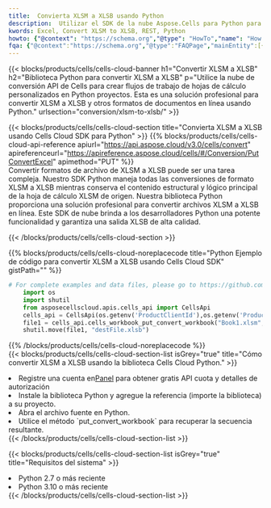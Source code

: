 ```yaml
---
title:  Convierta XLSM a XLSB usando Python
description:  Utilizar el SDK de la nube Aspose.Cells para Python para convertir un archivo de formato XLSM a un archivo de formato XLSB.
kwords: Excel, Convert XLSM to XLSB, REST, Python
howto: {"@context": "https://schema.org","@type": "HowTo","name": "How to convert XLSM to XLSB using the Cells Cloud Python library.","description": "How to convert XLSM to XLSB using the Cells Cloud Python library.","image": {"@type": "ImageObject"},"url": "/python/conversion/xlsm-to-xlsb/","step": [{ "@type": "HowToStep","name": "How to convert XLSM to XLSB using the Cells Cloud Python library. step 1", "image": {"@type": "ImageObject",},"url": "/python/conversion/xlsm-to-xlsb/","text": "Register an account at <a href='https://dashboard.aspose.cloud/'>Dashboard</a> to get free API quota & authorization details",},{ "@type": "HowToStep","name": "How to convert XLSM to XLSB using the Cells Cloud Python library. step 1", "image": {"@type": "ImageObject",},"url": "/python/conversion/xlsm-to-xlsb/","text": "Install Python library and add the reference (import the library) to your project.",},{ "@type": "HowToStep","name": "How to convert XLSM to XLSB using the Cells Cloud Python library. step 1", "image": {"@type": "ImageObject",},"url": "/python/conversion/xlsm-to-xlsb/","text": "Open the source file in Python.",},{ "@type": "HowToStep","name": "How to convert XLSM to XLSB using the Cells Cloud Python library. step 1", "image": {"@type": "ImageObject",},"url": "/python/conversion/xlsm-to-xlsb/","text": "Use the `put_convert_workbook` method to retrieve the resulting stream.",}, ],"supply": {"@type": "HowToSupply","name": "document"},"tool": [{"@type": "HowToTool","name": "PyCharm, Visual Studio Code, Sublime, Eclipse"},{"@type": "HowToTool","name": "Aspose Cells"}],"totalTime": "PT6M"}
fqa: {"@context":"https://schema.org","@type":"FAQPage","mainEntity":[{"@type":"Question","name":"Why convert file formats in C# using REST API?","acceptedAnswer":{"@type":"Answer","text":"Documents are encoded in many ways, and some files may be incompatible with the software you use. To open and read such files, just convert them to appropriate file formats.<br/><ol><li>Install .NET SDK and add the reference (import the library) to your project.</li><li>Open the source file in C# using REST API.</li><li>Call the PutConvertWorkbookRequest() method, passing an output filename with required extension.</li><li>Get the result of conversion as a separate file.</li></ol>"}},{"@type":"Question","name":"What file formats can I convert with your C# library?","acceptedAnswer":{"@type":"Answer","text":"We support a variety of file formats for conversion using .NET library, including XLSX, Excel, xls , PDF, CSV, HTML, Markdown, XML, PNG, JPG, TIFF, Json, TXT and many more."}},{"@type":"Question","name":"What is the maximum allowed file size for conversion using this .NET library?","acceptedAnswer":{"@type":"Answer","text":"There are no file size limits for format conversions using .NET library."}}]}
---
```

{{< blocks/products/cells/cells-cloud-banner h1="Convertir XLSM a XLSB" h2="Biblioteca Python para convertir XLSM a XLSB" p="Utilice la nube de conversión API de Cells para crear flujos de trabajo de hojas de cálculo personalizados en Python proyectos. Esta es una solución profesional para convertir XLSM a XLSB y otros formatos de documentos en línea usando Python." urlsection="conversion/xlsm-to-xlsb/" >}}

{{< blocks/products/cells/cells-cloud-section title="Convierta XLSM a XLSB usando Cells Cloud SDK para Python" >}}
{{% blocks/products/cells/cells-cloud-api-reference apiurl="https://api.aspose.cloud/v3.0/cells/convert" apireferenceurl="https://apireference.aspose.cloud/cells/#/Conversion/PutConvertExcel" apimethod="PUT" %}}
<br/>
Convertir formatos de archivo de XLSM a XLSB puede ser una tarea compleja. Nuestro SDK Python maneja todas las conversiones de formato XLSM a XLSB mientras conserva el contenido estructural y lógico principal de la hoja de cálculo XLSM de origen. Nuestra biblioteca Python proporciona una solución profesional para convertir archivos XLSM a XLSB en línea. Este SDK de nube brinda a los desarrolladores Python una potente funcionalidad y garantiza una salida XLSB de alta calidad.

{{< /blocks/products/cells/cells-cloud-section >}}

{{% blocks/products/cells/cells-cloud-noreplacecode title="Python Ejemplo de código para convertir XLSM a XLSB usando Cells Cloud SDK" gistPath="" %}}
 
```python
# For complete examples and data files, please go to https://github.com/aspose-cells-cloud/aspose-cells-cloud-python/
    import os
    import shutil
    from asposecellscloud.apis.cells_api import CellsApi
    cells_api = CellsApi(os.getenv('ProductClientId'),os.getenv('ProductClientSecret'))
    file1 = cells_api.cells_workbook_put_convert_workbook("Book1.xlsm",format="xlsb")
    shutil.move(file1, "destFile.xlsb")     
```
 
{{% /blocks/products/cells/cells-cloud-noreplacecode %}}
<br/>
{{< blocks/products/cells/cells-cloud-section-list isGrey="true" title="Cómo convertir XLSM a XLSB usando la biblioteca Cells Cloud Python." >}}
<li> Registre una cuenta en<a href="https://dashboard.aspose.cloud/">Panel</a> para obtener gratis API cuota y detalles de autorización</li>
<li>Instale la biblioteca Python y agregue la referencia (importe la biblioteca) a su proyecto.</li>
<li>Abra el archivo fuente en Python.</li>
<li>Utilice el método `put_convert_workbook` para recuperar la secuencia resultante.</li>
{{< /blocks/products/cells/cells-cloud-section-list >}}

{{< blocks/products/cells/cells-cloud-section-list isGrey="true" title="Requisitos del sistema" >}}
<li>Python 2.7 o más reciente</li>
<li>Python 3.10 o más reciente</li>
{{< /blocks/products/cells/cells-cloud-section-list >}}

